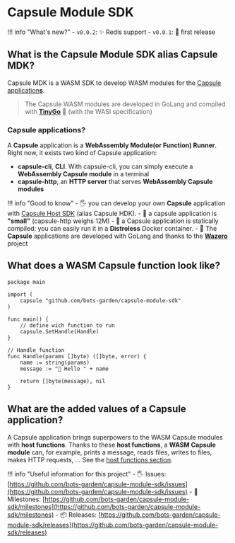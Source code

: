 # Capsule Module SDK

!!! info "What's new?"
    - `v0.0.2`: ✨ Redis support
    - `v0.0.1`: 🎉 first release

## What is the Capsule Module SDK alias **Capsule MDK**?

Capsule MDK is a WASM SDK to develop WASM modules for the [Capsule application**s**](https://github.com/bots-garden/capsule).

> The Capsule WASM modules are developed in GoLang and compiled with **[TinyGo](https://tinygo.org/)** 💜 (with the WASI specification)

### Capsule applications?

A **Capsule** application is a **WebAssembly Module(or Function) Runner**. Right now, it exists two kind of Capsule application:

- **capsule-cli**, **CLI**. With capsule-cli, you can simply execute a **WebAssembly Capsule module** in a terminal
- **capsule-http**, an **HTTP server** that serves **WebAssembly Capsule modules**

!!! info "Good to know"
    - 🖐 you can develop your own **Capsule** application with [Capsule Host SDK](https://github.com/bots-garden/capsule-host-sdk) (alias Capsule HDK).
    - 🤗 a capsule application is **"small"** (capsule-http weighs 12M)
    - 🐳 a Capsule application is statically compiled: you can easily run it in a **Distroless** Docker container.
    - 💜 The **Capsule** applications are developed with GoLang and thanks to the **[Wazero](https://github.com/tetratelabs/wazero)** project

## What does a **WASM Capsule function** look like?

```golang
package main

import (
	capsule "github.com/bots-garden/capsule-module-sdk"
)

func main() {
    // define wich function to run
	capsule.SetHandle(Handle)
}

// Handle function
func Handle(params []byte) ([]byte, error) {
    name := string(params)
    message := "👋 Hello " + name
	
	return []byte(message), nil
}
```

## What are the **added values** of a Capsule application?

A Capsule application brings superpowers to the WASM Capsule modules with **host functions**. Thanks to these **host functions**, a **WASM Capsule module** can, for example, prints a message, reads files, writes to files, makes HTTP requests, ... See the [host functions section](host-functions.md).

!!! info "Useful information for this project"
    - 🖐 Issues: [https://github.com/bots-garden/capsule-module-sdk/issues](https://github.com/bots-garden/capsule-module-sdk/issues)
    - 🚧 Milestones: [https://github.com/bots-garden/capsule-module-sdk/milestones](https://github.com/bots-garden/capsule-module-sdk/milestones)
    - 📦 Releases: [https://github.com/bots-garden/capsule-module-sdk/releases](https://github.com/bots-garden/capsule-module-sdk/releases)

